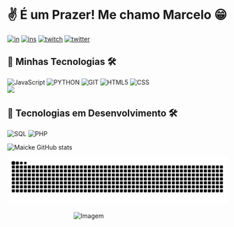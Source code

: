 # ✌ É um Prazer! Me chamo Marcelo 😁

[![in](https://img.shields.io/badge/LinkedIn-0077B5?style=for-the-badge&logo=linkedin&logoColor=white)](https://www.linkedin.com/in/marcelo-santiago-in/)
[![ins](https://img.shields.io/badge/Instagram-E4405F?style=for-the-badge&logo=instagram&logoColor=white)](https://www.instagram.com/mrmaicke/)
[![twitch](https://img.shields.io/badge/Twitch-9146FF?style=for-the-badge&logo=twitch&logoColor=white)](https://www.twitch.tv/mrmaicke_)
[![twitter](https://img.shields.io/badge/Twitter-1DA1F2?style=for-the-badge&logo=twitter&logoColor=white)](https://twitter.com)

## 🔧 Minhas Tecnologias 🛠️

<div style="display: inline_block">
    <img alt=JavaScript src="https://img.shields.io/badge/JavaScript-323330?style=for-the-badge&logo=javascript&logoColor=F7DF1E">
    <img alt=PYTHON src="https://img.shields.io/badge/Python-14354C?style=for-the-badge&logo=python&logoColor=white">
    <img alt=GIT src="https://img.shields.io/badge/GIT-E44C30?style=for-the-badge&logo=git&logoColor=white">
    <img alt=HTML5 src="https://img.shields.io/badge/HTML5-E34F26?style=for-the-badge&logo=html5&logoColor=white">
    <img alt=CSS src="https://img.shields.io/badge/CSS-239120?&style=for-the-badge&logo=css3&logoColor=white"> <br>
    <img height="180em" src="https://github-readme-stats.vercel.app/api/top-langs/?username=mrmaicke&layout=compact&langs_count=7&theme=radical"/>
</div>

## 🔧 Tecnologias em Desenvolvimento 🛠️
<div style="display: inline_block">
    <img alt=SQL src="https://img.shields.io/badge/MySQL-00000F?style=for-the-badge&logo=mysql&logoColor=white">
    <img alt=PHP src="https://img.shields.io/badge/PHP-777BB4?style=for-the-badge&logo=php&logoColor=white"><br>
</div>

![Maicke GitHub stats](https://github-readme-stats.vercel.app/api?username=mrmaicke&show_icons=true&theme=radical)

![Snake animation](https://github.com/mrmaicke/mrmaicke/blob/output/github-contribution-grid-snake.svg)

<div style="display: flex; justify-content: center;">
  <img src="https://raw.githubusercontent.com/coderjojo/coderjojo/master/img/github.gif" alt="Imagem" width="200">
</div>
